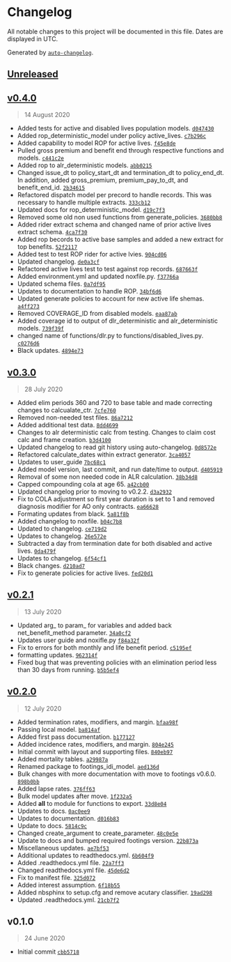 # Changelog

All notable changes to this project will be documented in this file. Dates are displayed in UTC.

Generated by [`auto-changelog`](https://github.com/CookPete/auto-changelog).

## [Unreleased](https://github.com/dustindall/footings-idi-model/compare/v0.4.0...HEAD)

## [v0.4.0](https://github.com/dustindall/footings-idi-model/compare/v0.3.0...v0.4.0)

> 14 August 2020

- Added tests for active and disabled lives population models. [`d047430`](https://github.com/dustindall/footings-idi-model/commit/d047430a33dc13d5626365b6c3d2d4cf3b714302)
- Added rop_deterministic_model under policy active_lives. [`c7b296c`](https://github.com/dustindall/footings-idi-model/commit/c7b296c867a6cfe83fca1f4939254494a1669738)
- Added capability to model ROP for active lives. [`f45e8de`](https://github.com/dustindall/footings-idi-model/commit/f45e8dee231ea137294ec9b785856f179eafa2d1)
- Pulled gross premium and benefit end through respective functions and models. [`c441c2e`](https://github.com/dustindall/footings-idi-model/commit/c441c2e9304a2f98660732823fc268f3a25833fb)
- Added rop to alr_deterministic models. [`abb0215`](https://github.com/dustindall/footings-idi-model/commit/abb02158bb2535a5fcbbfe2221217776ee77cfcf)
- Changed issue_dt to policy_start_dt and termination_dt to policy_end_dt. In addition, added gross_premium, premium_pay_to_dt, and benefit_end_id. [`2b34615`](https://github.com/dustindall/footings-idi-model/commit/2b34615d6158443d071214951e788b3a2e23b654)
- Refactored dispatch model per precord to handle records. This was necessary to handle multiple extracts. [`333cb12`](https://github.com/dustindall/footings-idi-model/commit/333cb12307523cb35ada1e41e6fd3903fe7c7818)
- Updated docs for rop_deterministic_model. [`d19c7f3`](https://github.com/dustindall/footings-idi-model/commit/d19c7f3e0d34760b0ec0f826d73e7f30ecf06ad2)
- Removed some old non used functions from generate_policies. [`3680bb8`](https://github.com/dustindall/footings-idi-model/commit/3680bb891afc26f22592811da1ed46568d126cd9)
- Added rider extract schema and changed name of prior active lives extract schema. [`4ca7f30`](https://github.com/dustindall/footings-idi-model/commit/4ca7f30c032cf69dc016cbd95fa43bcc11aae4ec)
- Added rop becords to active base samples and added a new extract for top benefits. [`52f2117`](https://github.com/dustindall/footings-idi-model/commit/52f2117fae68684a40ee5e82da16940a38e77f3c)
- Added test to test ROP rider for active lvies. [`904cd06`](https://github.com/dustindall/footings-idi-model/commit/904cd06c91df03d701d599c2dbc4ea5d63e5ab60)
- Updated changelog. [`de0a3cf`](https://github.com/dustindall/footings-idi-model/commit/de0a3cf7cb5fd822a70038c84fb675778b21c8c4)
- Refactored active lives test to test against rop records. [`687663f`](https://github.com/dustindall/footings-idi-model/commit/687663fd8cfc71289a3c1918b153222f9efceb60)
- Added environment.yml and updated noxfile.py. [`f37766a`](https://github.com/dustindall/footings-idi-model/commit/f37766a5a2e2710365dc56ef5d35038dd2891f34)
- Updated schema files. [`0a7df95`](https://github.com/dustindall/footings-idi-model/commit/0a7df95db88decb999d3437a9cacb1f73ab9a8b3)
- Updates to documentation to handle ROP. [`34bf6d6`](https://github.com/dustindall/footings-idi-model/commit/34bf6d6f0759595c906784feeddc1328b1933e34)
- Updated generate policies to account for new active life shemas. [`a4ff273`](https://github.com/dustindall/footings-idi-model/commit/a4ff27381ea654167a8ad71faa809b4e07bf4518)
- Removed COVERAGE_ID from disabled models. [`eaa87ab`](https://github.com/dustindall/footings-idi-model/commit/eaa87abb6cdc7fe85a2fd49ed34e23c80947b45b)
- Added coverage id to output of dlr_deterministic and alr_deterministic models. [`739f39f`](https://github.com/dustindall/footings-idi-model/commit/739f39f8da303a22baabb45f9a7f26ecf50b3656)
- changed name of functions/dlr.py to functions/disabled_lives.py. [`c0276d6`](https://github.com/dustindall/footings-idi-model/commit/c0276d616b756a9afd9f81ddedab74fd650e3c98)
- Black updates. [`4894e73`](https://github.com/dustindall/footings-idi-model/commit/4894e73adb9ebfd1a76d0ffa602d003d73a223dd)

## [v0.3.0](https://github.com/dustindall/footings-idi-model/compare/v0.2.1...v0.3.0)

> 28 July 2020

- Added elim periods 360 and 720 to base table and made correcting changes to calcualate_ctr. [`7cfe760`](https://github.com/dustindall/footings-idi-model/commit/7cfe7604a0a201271f45e9fbf0a01bb21a1257b8)
- Removed non-needed test files. [`86a7212`](https://github.com/dustindall/footings-idi-model/commit/86a7212c192a48b69a307d0a410f0bf406cc5d1b)
- Added additional test data. [`8dd4699`](https://github.com/dustindall/footings-idi-model/commit/8dd469993e7e62019a5e1f7e2e9b59624e491451)
- Changes to alr deterministic calc from testing. Changes to claim cost calc and frame creation. [`b3d4100`](https://github.com/dustindall/footings-idi-model/commit/b3d4100ef0a320f0c062e147b7a6d12b3e4f402e)
- Updated changelog to read git history using auto-changelog. [`0d8572e`](https://github.com/dustindall/footings-idi-model/commit/0d8572ed65ee2aae0fbd9f90feb2a9ead566a130)
- Refactored calculate_dates within extract generator. [`3ca4057`](https://github.com/dustindall/footings-idi-model/commit/3ca40579796ed50714519a62af1dd620bcb8da5d)
- Updates to user_guide [`7bc68c1`](https://github.com/dustindall/footings-idi-model/commit/7bc68c12724dd2fe9de1e67a726f4cc9c2cd9973)
- Added model version, last commit, and run date/time to output. [`d405919`](https://github.com/dustindall/footings-idi-model/commit/d405919228e6eb427ff68a0801b369a378494d86)
- Removal of some non needed code in ALR calculation. [`38b34d8`](https://github.com/dustindall/footings-idi-model/commit/38b34d813e906f1d697ebe5d56f8896e8aaf4267)
- Capped compounding cola at age 65. [`a42cb00`](https://github.com/dustindall/footings-idi-model/commit/a42cb00f3e0a633b453d6705a7a3cee355d78d2d)
- Updated changelog prior to moving to v0.2.2. [`d3a2932`](https://github.com/dustindall/footings-idi-model/commit/d3a2932aff4a0c7fbb90fbfe2c1b56c07973e1eb)
- Fix to COLA adjustment so first year duration is set to 1 and removed diagnosis modifier for AO only contracts. [`ea66628`](https://github.com/dustindall/footings-idi-model/commit/ea6662833ecf9197489fa7b39dc73324eca05160)
- Formating updates from black. [`5a81f8b`](https://github.com/dustindall/footings-idi-model/commit/5a81f8b4307adf74af906ff2ea0bc93252ea75b3)
- Added changelog to noxfile. [`b04c7b8`](https://github.com/dustindall/footings-idi-model/commit/b04c7b8199589785cff41fcb52384ce04d27ee8a)
- Updated to changelog. [`ce719d2`](https://github.com/dustindall/footings-idi-model/commit/ce719d24284abba53e015ac01e86c326c14533f9)
- Updates to changelog. [`26e572e`](https://github.com/dustindall/footings-idi-model/commit/26e572e7b60984a2e9b0bc92083428c56e3d3427)
- Subtracted a day from termination date for both disabled and active lives. [`0da479f`](https://github.com/dustindall/footings-idi-model/commit/0da479f221c9aeeb16a1e7d3593bb2458e0d7ae3)
- Updates to changelog. [`6f54cf1`](https://github.com/dustindall/footings-idi-model/commit/6f54cf11d08fd98151e711ebe456e3b4184c785d)
- Black changes. [`d210ad7`](https://github.com/dustindall/footings-idi-model/commit/d210ad78fcdde3102a1ccdce8e7977c3f4283678)
- Fix to generate policies for active lives. [`fed20d1`](https://github.com/dustindall/footings-idi-model/commit/fed20d164356750a356a370302b4d2e76fa7ae93)

## [v0.2.1](https://github.com/dustindall/footings-idi-model/compare/v0.2.0...v0.2.1)

> 13 July 2020

- Updated arg_ to param_ for variables and added back net_benefit_method parameter. [`34a0cf2`](https://github.com/dustindall/footings-idi-model/commit/34a0cf270245336e31fac934d077bd67a61ea7e4)
- Updates user guide and noxifle.py [`f84a32f`](https://github.com/dustindall/footings-idi-model/commit/f84a32fb97f07dbc19fe204890adb6e4c0f4891b)
- Fix to errors for both monthly and life benefit period. [`c5195ef`](https://github.com/dustindall/footings-idi-model/commit/c5195ef233eab4a39eb21c8175c37cc816a0bb63)
- formatting updates. [`962314f`](https://github.com/dustindall/footings-idi-model/commit/962314f89437dd538a1c095f77ec6a7aee0b6c02)
- Fixed bug that was preventing policies with an elimination period less than 30 days from running. [`b5b5ef4`](https://github.com/dustindall/footings-idi-model/commit/b5b5ef4f7738b6a173b9ada40a25f6ddbb8f670f)

## [v0.2.0](https://github.com/dustindall/footings-idi-model/compare/v0.1.0...v0.2.0)

> 12 July 2020

- Added termination rates, modifiers, and margin. [`bfaa98f`](https://github.com/dustindall/footings-idi-model/commit/bfaa98f84ea6cb7d9b1b372bd585181060c0be01)
- Passing local model. [`ba814af`](https://github.com/dustindall/footings-idi-model/commit/ba814afb2d280b6db850a6109b7e9da9f4748e94)
- Added first pass documentation. [`b177127`](https://github.com/dustindall/footings-idi-model/commit/b17712715b1c7b986e5d47227203b5c3371f428a)
- Added incidence rates, modifiers, and margin. [`804e245`](https://github.com/dustindall/footings-idi-model/commit/804e245ab700362c5b3755c82246816c836d610d)
- Initial commit with layout and supporting files. [`840eb97`](https://github.com/dustindall/footings-idi-model/commit/840eb97a31980e4724f6dadcc0ce67164af90991)
- Added mortality tables. [`a29987a`](https://github.com/dustindall/footings-idi-model/commit/a29987a1cb9a730a20ff1b66bf75ca54ba062601)
- Renamed package to footings_idi_model. [`aed136d`](https://github.com/dustindall/footings-idi-model/commit/aed136dafc8f8fb6fc86755c626f947dc13badc2)
- Bulk changes with more documentation with  move to footings v0.6.0. [`898b0bb`](https://github.com/dustindall/footings-idi-model/commit/898b0bb87d7a525367f71eccad4ea35005e40702)
- Added lapse rates. [`376ff63`](https://github.com/dustindall/footings-idi-model/commit/376ff6399aa32761828e658a816b29210241d617)
- Bulk model updates after move. [`1f232a5`](https://github.com/dustindall/footings-idi-model/commit/1f232a5c3a55bd0dd42b3faaad3530fede65707c)
- Added __all__ to module for functions to export. [`33d8e04`](https://github.com/dustindall/footings-idi-model/commit/33d8e04929d06e0efb035bc295c969ea2ace5578)
- Updates to docs. [`0ac0ee9`](https://github.com/dustindall/footings-idi-model/commit/0ac0ee9dedb77ff6c84f3dd014f9c3c2e2609e81)
- Updates to documentation. [`d016b83`](https://github.com/dustindall/footings-idi-model/commit/d016b83c2d18a1baf47e41637954e2d63b706c60)
- Update to docs. [`5814c9c`](https://github.com/dustindall/footings-idi-model/commit/5814c9ca0073309d1444c97fba0f5f4fef22ee8e)
- Changed create_argument to create_parameter. [`48c0e5e`](https://github.com/dustindall/footings-idi-model/commit/48c0e5e0500fc7901b409262c0b840d590837039)
- Update to docs and bumped required footings version. [`22b873a`](https://github.com/dustindall/footings-idi-model/commit/22b873a7da1b3055fce33c2bcb92c6a10a93a43d)
- Miscellaneous updates. [`ae7bf53`](https://github.com/dustindall/footings-idi-model/commit/ae7bf53a111ac534a49bfa025f75eedc42264a33)
- Additional updates to readthedocs.yml. [`6b604f9`](https://github.com/dustindall/footings-idi-model/commit/6b604f96231e5d10161bd0b6e58aa6a654633451)
- Added .readthedocs.yml file. [`22a7ff3`](https://github.com/dustindall/footings-idi-model/commit/22a7ff31eece515343530cdb6698f934a9da2a24)
- Changed readthedocs.yml file. [`45de6d2`](https://github.com/dustindall/footings-idi-model/commit/45de6d2e11dcc15dbbdbac0751119d8e67bbb69e)
- Fix to manifest file. [`325d072`](https://github.com/dustindall/footings-idi-model/commit/325d072a936289af5eb0497691bd170166f22aa7)
- Added interest assumption. [`6f18b55`](https://github.com/dustindall/footings-idi-model/commit/6f18b5559db8719a1a67cd6b51cc62b16f7e7d28)
- Added nbsphinx to setup.cfg and remove acutary classifier. [`19ad298`](https://github.com/dustindall/footings-idi-model/commit/19ad2986a61438943bb6e564a888b8bbbbc90880)
- Updated .readthedocs.yml. [`21cb7f2`](https://github.com/dustindall/footings-idi-model/commit/21cb7f2cc111ab91ef4da701a7a151d87e4be6d6)

## v0.1.0

> 24 June 2020

- Initial commit [`cbb5718`](https://github.com/dustindall/footings-idi-model/commit/cbb5718e09469e5310f9d400a330e2d68227ed5a)
